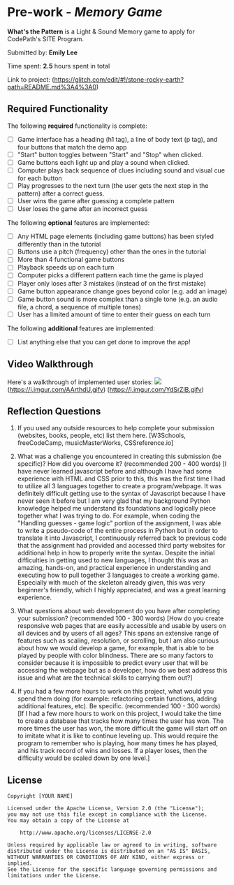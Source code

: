 # Pre-work - *Memory Game*

**What's the Pattern** is a Light & Sound Memory game to apply for CodePath's SITE Program. 

Submitted by: **Emily Lee**

Time spent: **2.5** hours spent in total

Link to project: (https://glitch.com/edit/#!/stone-rocky-earth?path=README.md%3A4%3A0)

## Required Functionality

The following **required** functionality is complete:

* [ ] Game interface has a heading (h1 tag), a line of body text (p tag), and four buttons that match the demo app
* [ ] "Start" button toggles between "Start" and "Stop" when clicked. 
* [ ] Game buttons each light up and play a sound when clicked. 
* [ ] Computer plays back sequence of clues including sound and visual cue for each button
* [ ] Play progresses to the next turn (the user gets the next step in the pattern) after a correct guess. 
* [ ] User wins the game after guessing a complete pattern
* [ ] User loses the game after an incorrect guess

The following **optional** features are implemented:

* [ ] Any HTML page elements (including game buttons) has been styled differently than in the tutorial
* [ ] Buttons use a pitch (frequency) other than the ones in the tutorial
* [ ] More than 4 functional game buttons
* [ ] Playback speeds up on each turn
* [ ] Computer picks a different pattern each time the game is played
* [ ] Player only loses after 3 mistakes (instead of on the first mistake)
* [ ] Game button appearance change goes beyond color (e.g. add an image)
* [ ] Game button sound is more complex than a single tone (e.g. an audio file, a chord, a sequence of multiple tones)
* [ ] User has a limited amount of time to enter their guess on each turn

The following **additional** features are implemented:

- [ ] List anything else that you can get done to improve the app!

## Video Walkthrough

Here's a walkthrough of implemented user stories:
![](https://i.imgur.com/iA2C1q1.gifv) (https://i.imgur.com/AArthdU.gifv) (https://i.imgur.com/YdSrZlB.gifv)


## Reflection Questions
1. If you used any outside resources to help complete your submission (websites, books, people, etc) list them here. 
[W3Schools, freeCodeCamp, musicMasterWorks, CSSreference.io]

2. What was a challenge you encountered in creating this submission (be specific)? How did you overcome it? (recommended 200 - 400 words) 
[I have never learned javascript before and although I have had some experience with HTML and CSS prior to this, this was the first time I had to utilize all 3 languages together to create a program/webpage.
It was definitely difficult getting use to the syntax of Javascript because I have never seen it before but I am very glad that my background Python knowledge helped me understand its foundations and logically 
piece together what I was trying to do. For example, when coding the "Handling guesses - game logic" portion of the assignment, I was able to write a pseudo-code of the entire process in Python but in order to translate
it into Javascript, I continuously referred back to previous code that the assignment had provided and accessed third party websites for additional help in how to properly write the syntax. Despite the initial difficulties
in getting used to new languages, I thought this was an amazing, hands-on, and practical experience in understanding and executing how to pull together 3 languages to create a working game. Especially with much of the 
skeleton already given, this was very beginner's friendly, which I highly appreciated, and was a great learning experience.

3. What questions about web development do you have after completing your submission? (recommended 100 - 300 words) 
[How do you create responsive web pages that are easily accessible and usable by users on all devices and by users of all ages? This spans an extensive
range of features such as scaling, resolution, or scrolling, but I am also curious about how we would develop a game, for example, that is able to be 
played by people with color blindness. There are so many factors to consider because it is impossible to predict every user that will be accessing the webpage but
as a developer, how do we best address this issue and what are the technical skills to carrying them out?]

4. If you had a few more hours to work on this project, what would you spend them doing (for example: refactoring certain functions, adding additional features, etc). Be specific. (recommended 100 - 300 words) 
[If I had a few more hours to work on this project, I would take the time to create a database that tracks how many times the user has won. 
The more times the user has won, the more difficult the game will start off on to imitate what it is like to continue leveling up. This would require
the program to remember who is playing, how many times he has played, and his track record of wins and losses. If a player loses, then the difficulty
would be scaled down by one level.]



## License

    Copyright [YOUR NAME]

    Licensed under the Apache License, Version 2.0 (the "License");
    you may not use this file except in compliance with the License.
    You may obtain a copy of the License at

        http://www.apache.org/licenses/LICENSE-2.0

    Unless required by applicable law or agreed to in writing, software
    distributed under the License is distributed on an "AS IS" BASIS,
    WITHOUT WARRANTIES OR CONDITIONS OF ANY KIND, either express or implied.
    See the License for the specific language governing permissions and
    limitations under the License.